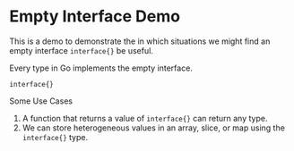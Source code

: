 # Empty Interface Demo

This is a demo to demonstrate the in which situations we might find an empty interface `interface{}` be useful. 

Every type in Go implements the empty interface.

`interface{}`

Some Use Cases

1. A function that returns a value of `interface{}` can return any type.
2. We can store heterogeneous values in an array, slice, or map using the `interface{}` type.